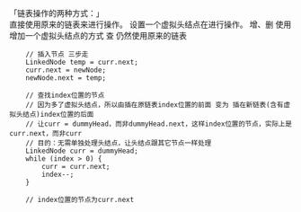 
「链表操作的两种方式：」  
直接使用原来的链表来进行操作。
设置一个虚拟头结点在进行操作。
增、删 使用增加一个虚拟头结点的方式
查 仍然使用原来的链表



````
    // 插入节点 三步走
    LinkedNode temp = curr.next;
    curr.next = newNode;
    newNode.next = temp;
    
    // 查找index位置的节点
    // 因为多了虚拟头结点，所以由插在原链表index位置的前面 变为 插在新链表(含有虚拟头结点)index位置的后面
    // 让curr = dummyHead，而非dummyHead.next，这样index位置的节点，实际上是curr.next，而非curr
    // 目的：无需单独处理头结点，让头结点跟其它节点一样处理
    LinkedNode curr = dummyHead;
    while (index > 0) {
        curr = curr.next;
        index--;
    }
    
    // index位置的节点为curr.next

````

